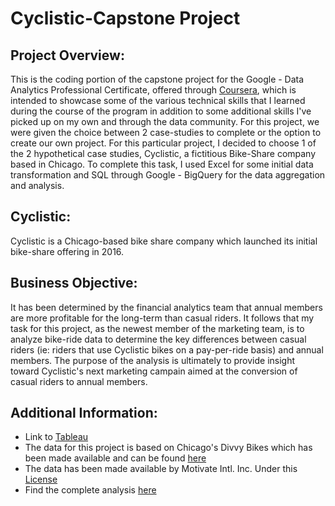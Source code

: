 # Cyclistic-Capstone Project
## Project Overview:
This is the coding portion of the capstone project for the Google - Data Analytics Professional Certificate, offered through [Coursera](https://www.coursera.org/professional-certificates/google-data-analytics), which is intended to showcase some of the various technical skills that I learned during the course of the program in addition to some additional skills I've picked up on my own and through the data community. For this project, we were given the choice between 2 case-studies to complete or the option to create our own project. For this particular project, I decided to choose 1 of the 2 hypothetical case studies, Cyclistic, a fictitious Bike-Share company based in Chicago. To complete this task, I used Excel for some initial data transformation and SQL through Google - BigQuery for the data aggregation and analysis. 

## Cyclistic: 
Cyclistic is a Chicago-based bike share company which launched its initial bike-share offering in 2016.

## Business Objective: 
It has been determined by the financial analytics team that annual members are more profitable for the long-term than casual riders. It follows that my task for this project, as the newest member of the marketing team, is to analyze bike-ride data to determine the key differences between casual riders (ie: riders that use Cyclistic bikes on a pay-per-ride basis) and annual members. The purpose of the analysis is ultimately to provide insight toward Cyclistic's next marketing campain aimed at the conversion of casual riders to annual members. 

## Additional Information: 
* Link to [Tableau](https://public.tableau.com/app/profile/jack.robinson5140)
* The data for this project is based on Chicago's Divvy Bikes which has been made available and can be found [here](https://divvy-tripdata.s3.amazonaws.com/index.html)
* The data has been made available by Motivate Intl. Inc. Under this [License](https://ride.divvybikes.com/data-license-agreement)
* Find the complete analysis [here](https://medium.com/@jackjoerobinson/cyclistic-bikeshare-market-analysis-58d0ce29e757)

